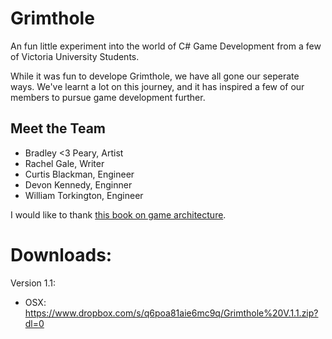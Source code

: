 # Grimthole
An fun little experiment into the world of C# Game Development from a few of Victoria University Students.

While it was fun to develope Grimthole, we have all gone our seperate ways. We've learnt a lot on this journey, and it has inspired a few of our members to pursue game development further.

## Meet the Team
 - Bradley <3 Peary, Artist
 - Rachel Gale, Writer
 - Curtis Blackman, Engineer
 - Devon Kennedy, Enginner
 - William Torkington, Engineer

I would like to thank [this book on game architecture](http://gameprogrammingpatterns.com/contents.html).

# Downloads:
Version 1.1:
 - OSX: https://www.dropbox.com/s/q6poa81aie6mc9q/Grimthole%20V.1.1.zip?dl=0
